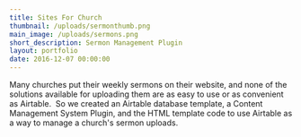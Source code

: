 ```yaml
---
title: Sites For Church
thumbnail: /uploads/sermonthumb.png
main_image: /uploads/sermons.png
short_description: Sermon Management Plugin
layout: portfolio
date: 2016-12-07 00:00:00
---
```



Many churches put their weekly sermons on their website, and none of the solutions available for uploading them are as easy to use or as convenient as Airtable.  So we created an Airtable database template, a Content Management System Plugin, and the HTML template code to use Airtable as a way to manage a church's sermon uploads.